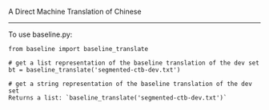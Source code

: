 A Direct Machine Translation of Chinese

----

To use baseline.py:

```
from baseline import baseline_translate

# get a list representation of the baseline translation of the dev set
bt = baseline_translate('segmented-ctb-dev.txt')

# get a string representation of the baseline translation of the dev set
Returns a list: `baseline_translate('segmented-ctb-dev.txt')`
```
